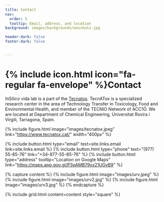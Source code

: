 ```yaml
---
title: Contact
nav:
  order: 5
  tooltip: Email, address, and location
background: images/backgrounds/anschutz.jpg

header-dark: false
footer-dark: false


---
```


# {% include icon.html icon="fa-regular fa-envelope" %}Contact

InSilico vida lab is a part of the [Tecnatox](https://www.tecnatox.cat/). TecnATox is a specialized research center in the area of Technology Transfer in Toxicology, Food and Environmental Health, and member of the TECNIO Network of ACC1Ó. 
We are located at Department of Chemical Engineering, Universitat Rovira i Virgili, Tarragona, Spain. 

{%
  include figure.html
  image="images/tecnatox.jpeg"
  link="https://www.tecnatox.cat/"
  width="400px"
%}

{%
  include button.html
  type="email"
  text=site.links.email
  link=site.links.email
%}
{%
  include button.html
  type="phone"
  text="(977) 55-85-76"
  link="+34-977-55-85-76"
%}
{%
  include button.html
  type="address"
  tooltip="Location on Google Maps"
  link="https://maps.app.goo.gl/P3pAMB79xx21UGyB9"
%}

{% capture content %}
{% include figure.html image="images/urv.jpeg" %}
{% include figure.html image="images/urv2.jpg" %}
{% include figure.html image="images/urv3.jpg" %}
{% endcapture %}

{%
  include grid.html
  content=content
  style="square"
%}

